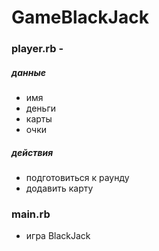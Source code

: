# GameBlackJack
### player.rb - 
##### данные 
* имя 
* деньги 
* карты 
* очки
##### действия
* подготовиться к раунду
* додавить карту

### main.rb 
* игра BlackJack